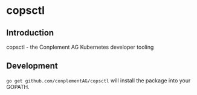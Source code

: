 # copsctl

## Introduction

copsctl - the Conplement AG Kubernetes developer tooling

## Development

`go get github.com/conplementAG/copsctl` will install the package into your GOPATH.
